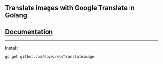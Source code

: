 ## Translate images with Google Translate in Golang

<a href="https://pkg.go.dev/github.com/spywiree/translateimage"><h2>Documentation</h2></a>

---
Install:
```
go get github.com/spywiree/translateimage
```